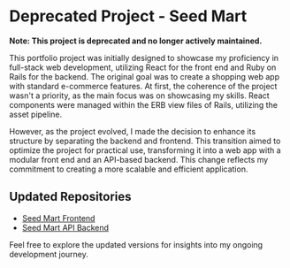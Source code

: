 # Deprecated Project - Seed Mart

**Note: This project is deprecated and no longer actively maintained.**

This portfolio project was initially designed to showcase my proficiency in full-stack web development, utilizing React for the front end and Ruby on Rails for the backend. The original goal was to create a shopping web app with standard e-commerce features. At first, the coherence of the project wasn't a priority, as the main focus was on showcasing my skills. React components were managed within the ERB view files of Rails, utilizing the asset pipeline.

However, as the project evolved, I made the decision to enhance its structure by separating the backend and frontend. This transition aimed to optimize the project for practical use, transforming it into a web app with a modular front end and an API-based backend. This change reflects my commitment to creating a more scalable and efficient application.

## Updated Repositories

- [Seed Mart Frontend](https://github.com/kalamansi10/seed-mart-front)
- [Seed Mart API Backend](https://github.com/kalamansi10/seed-mart-api)

Feel free to explore the updated versions for insights into my ongoing development journey.
